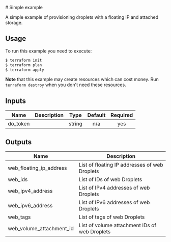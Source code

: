 # Simple example

A simple example of provisioning droplets with a floating IP and attached storage.

## Usage

To run this example you need to execute:

```bash
$ terraform init
$ terraform plan
$ terraform apply
```

**Note** that this example may create resources which can cost money.
Run `terraform destroy` when you don't need these resources.

<!-- BEGINNING OF PRE-COMMIT-TERRAFORM DOCS HOOK -->
## Inputs

| Name | Description | Type | Default | Required |
|------|-------------|:----:|:-----:|:-----:|
| do\_token |  | string | n/a | yes |

## Outputs

| Name | Description |
|------|-------------|
| web\_floating\_ip\_address | List of floating IP addresses of web Droplets |
| web\_ids | List of IDs of web Droplets |
| web\_ipv4\_address | List of IPv4 addresses of web Droplets |
| web\_ipv6\_address | List of IPv6 addresses of web Droplets |
| web\_tags | List of tags of web Droplets |
| web\_volume\_attachment\_id | List of volume attachment IDs of web Droplets |

<!-- END OF PRE-COMMIT-TERRAFORM DOCS HOOK -->
